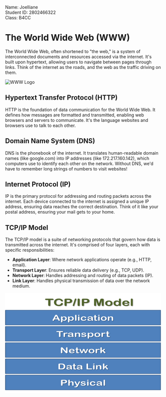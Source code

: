 Name: Joelliane   
Student ID: 2802466322   
Class: B4CC   

# The World Wide Web (WWW)

The World Wide Web, often shortened to "the web," is a system of interconnected documents and resources accessed via the internet. It's built upon hypertext, allowing users to navigate between pages through links. Think of the internet as the roads, and the web as the traffic driving on them.


![WWW Logo](www.png)

## Hypertext Transfer Protocol (HTTP)

HTTP is the foundation of data communication for the World Wide Web. It defines how messages are formatted and transmitted, enabling web browsers and servers to communicate. It's the language websites and browsers use to talk to each other.

## Domain Name System (DNS)

DNS is the phonebook of the internet. It translates human-readable domain names (like google.com) into IP addresses (like 172.217.160.142), which computers use to identify each other on the network. Without DNS, we'd have to remember long strings of numbers to visit websites!

## Internet Protocol (IP)

IP is the primary protocol for addressing and routing packets across the internet. Each device connected to the internet is assigned a unique IP address, ensuring data reaches the correct destination. Think of it like your postal address, ensuring your mail gets to your home.

## TCP/IP Model

The TCP/IP model is a suite of networking protocols that govern how data is transmitted across the internet. It's comprised of four layers, each with specific responsibilities:

- **Application Layer**: Where network applications operate (e.g., HTTP, email).
- **Transport Layer**: Ensures reliable data delivery (e.g., TCP, UDP).
- **Network Layer**: Handles addressing and routing of data packets (IP).
- **Link Layer**: Handles physical transmission of data over the network medium.

![TCP/IP Model](tcp_ip_model.png)